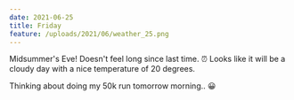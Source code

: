 ```yaml
---
date: 2021-06-25
title: Friday
feature: /uploads/2021/06/weather_25.png
---
```


Midsummer's Eve! Doesn't feel long since last time. ⏰ Looks like it will be a cloudy day with a nice temperature of 20 degrees.

Thinking about doing my 50k run tomorrow morning.. 😀
